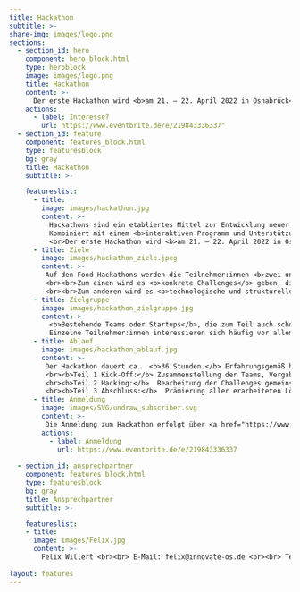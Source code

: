 ```yaml
---
title: Hackathon
subtitle: >-
share-img: images/logo.png
sections:
  - section_id: hero
    component: hero_block.html
    type: heroblock
    image: images/logo.png
    title: Hackathon
    content: >-
      Der erste Hackathon wird <b>am 21. – 22. April 2022 in Osnabrück</b> stattfinden.
    actions:
      - label: Interesse?
        url: https://www.eventbrite.de/e/219843336337"
  - section_id: feature
    component: features_block.html
    type: featuresblock
    bg: gray
    title: Hackathon
    subtitle: >-

    featureslist:
      - title:
        image: images/hackathon.jpg
        content: >-
          Hackathons sind ein etabliertes Mittel zur Entwicklung neuer Lösungsansätze und bieten durch den offenen Ansatz einen leichten Zugang für interessierte Teilnehmer:innen sowie andere Stakeholder. 
          Kombiniert mit einem <b>interaktiven Programm und Unterstützung bei der Teambildung</b> lassen sich <b>Teams mit Potential zur Startup-Gründung bilden</b>. Durch die Einbettung der Hackathons in einen weiteren Entwicklungsprozess mit angeschlossenen Bootcamps und der individuellen Betreuung können gezielt Startups aufgebaut und unterstützt werden.
          <br>Der erste Hackathon wird <b>am 21. – 22. April 2022 in Osnabrück</b> stattfinden.
      - title: Ziele
        image: images/hackathon_ziele.jpeg
        content: >-
         Auf den Food-Hackathons werden die Teilnehmer:innen <b>zwei unterschiedliche Arten von Herausforderungen</b> begegnen.
         <br><br>Zum einen wird es <b>konkrete Challenges</b> geben, die als tatsächliche Herausforderung in der Arbeit des Unternehmens oder der Institutionen aufgekommen sind. Praktische Lösungen werden mit einem Businessplan versehen. Ziel dieser Challenges ist es Teams zu schmieden, die auf dem Weg zu einer konkreten Lösung begleitet werden.
         <br><br>Zum anderen wird es <b>technologische und strukturelle Herausforderungen</b> geben, denen sich aktuell viele Unternehmen der Lebensmittelwirtschaft stellen müssen. Ziel dieser Challenges ist es innovative Lösungen in Form von technischen Lösungen oder neue Geschäftsmodelle durch die Teams zu erarbeiten. Diese Challenges richten sich aufgrund ihres Umfangs <b>vornehmlich an erfahrenere Teilnehmer:innen oder bestehende Startups.</b>
      - title: Zielgruppe
        image: images/hackathon_zielgruppe.jpg
        content: >-
          <b>Bestehende Teams oder Startups</b>, die zum Teil auch schon  <b>eigene Ideen oder Ansätze</b> mitbringen, wollen die Infrastruktur des Hackathons nutzen, um die eigenen Ideen  <b>weiterzuentwickeln und als Team enger zusammenzuwachsen.</b> 
          Einzelne Teilnehmer:innen interessieren sich häufig vor allem für die  <b>Lösung von Challenges</b> und das  <b>Arbeiten an konkreten Herausforderungen.</b> Beide Zielgruppen haben unterschiedliche Bedürfnisse und profitieren auf unterschiedliche Weise von dem angebotenen Programm und der Unterstützung.​
      - title: Ablauf
        image: images/hackathon_ablauf.jpg
        content: >-
         Der Hackathon dauert ca.  <b>36 Stunden.</b> Erfahrungsgemäß bestehen die Teilnehmer:innen an Hackathons entweder aus  <b>bereits bestehenden Teams</b> oder aus  <b>Einzelpersonen </b>. Die Veranstaltung teilt sich organisatorisch in drei Teile ein: 
         <br><b>Teil 1 Kick-Off:</b> Zusammenstellung der Teams, Vergabe der Challenges und Vorbereitung auf das Hacking
         <br><b>Teil 2 Hacking:</b>  Bearbeitung der Challenges gemeinsam mit den Challenge-Gebern, Vorbereitung auf die finale Ergebnispräsentation  
         <br><b>Teil 3 Abschluss:</b>  Prämierung aller erarbeiteten Lösungen, Vernetzung der Teilnehmer:innen untereinander und mit anderen Akteur:innen des Niedersächsischen Food-Startup Ökosystems.
      - title: Anmeldung
        image: images/SVG/undraw_subscriber.svg
        content: >-
         Die Anmeldung zum Hackathon erfolgt über <a href="https://www.eventbrite.de/e/219843336337">Eventbrite</a>. Wir freuen uns über deine Teilnahme!
        actions:
          - label: Anmeldung
            url: https://www.eventbrite.de/e/219843336337
      
  - section_id: ansprechpartner
    component: features_block.html
    type: featuresblock
    bg: gray
    title: Ansprechpartner
    subtitle: >-

    featureslist:
    - title:
      image: images/Felix.jpg
      content: >-
        Felix Willert <br><br> E-Mail: felix@innovate-os.de <br><br> Tel.: 0541 50798526
  
layout: features
---
```

